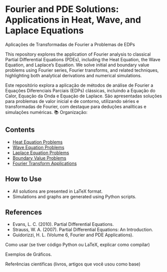 # Fourier and PDE Solutions: Applications in Heat, Wave, and Laplace Equations

Aplicações de Transformadas de Fourier a Problemas de EDPs

This repository explores the application of Fourier analysis to classical Partial Differential Equations (PDEs), including the Heat Equation, the Wave Equation, and Laplace’s Equation. 
We solve initial and boundary value problems using Fourier series, Fourier transforms, and related techniques, highlighting both analytical derivations and numerical simulations.

Este repositório explora a aplicação de métodos de análise de Fourier a Equações Diferenciais Parciais (EDPs) clássicas, incluindo a Equação do Calor, Equação da Onda e Equação de Laplace.
São apresentadas soluções para problemas de valor inicial e de contorno, utilizando séries e transformadas de Fourier, com destaque para deduções analíticas e simulações numéricas.
📚 Organização:
## Contents
- [Heat Equation Problems](#heat-equation-problems)
- [Wave Equation Problems](#wave-equation-problems)
- [Laplace Equation Problems](#laplace-equation-problems)
- [Boundary Value Problems](#boundary-value-problems)
- [Fourier Transform Applications](#fourier-transform-applications)

## How to Use
- All solutions are presented in LaTeX format.
- Simulations and graphs are generated using Python scripts.

## References
- Evans, L. C. (2010). Partial Differential Equations.
- Strauss, W. A. (2007). Partial Differential Equations: An Introduction.
- Guidorizzi, H. L. (Volume 6, Fourier and PDE Applications).

Como usar (se tiver código Python ou LaTeX, explicar como compilar)

Exemplos de Gráficos.

Referências científicas (livros, artigos que você usou como base)

